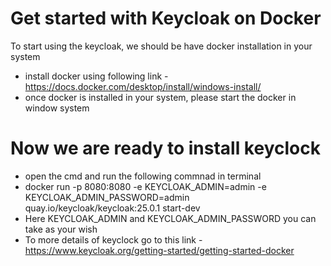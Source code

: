 # Get started with Keycloak on Docker
To start using the keycloak, we should be have docker installation in your system
- install docker using following link - https://docs.docker.com/desktop/install/windows-install/
- once docker is installed in your system, please start the docker in window system
# Now we are ready to install keyclock
- open the cmd and run the following commnad in terminal
- docker run -p 8080:8080 -e KEYCLOAK_ADMIN=admin -e KEYCLOAK_ADMIN_PASSWORD=admin quay.io/keycloak/keycloak:25.0.1 start-dev
- Here KEYCLOAK_ADMIN and KEYCLOAK_ADMIN_PASSWORD you can take as your wish
- To more details of keyclock go to this link - https://www.keycloak.org/getting-started/getting-started-docker


